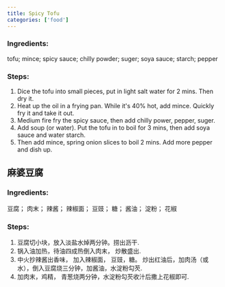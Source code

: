 ```yaml
---
title: Spicy Tofu
categories: ['food']
---
```


### Ingredients:

tofu; mince; spicy sauce; chilly powder; suger; soya sauce; starch; pepper
     
### Steps:

1. Dice the tofu into small pieces, put in light salt water for 2 mins. Then dry it.
2. Heat up the oil in a frying pan. While it's 40% hot, add mince. Quickly fry it and take it out.
3. Medium fire fry the spicy sauce, then add chilly power, pepper, suger.
4. Add soup (or water). Put the tofu in to boil for 3 mins, then add soya sauce and water starch.
5. Then add mince, spring onion slices to boil 2 mins. Add more pepper and dish up.


## 麻婆豆腐

### Ingredients:

豆腐； 肉末； 辣酱； 辣椒面； 豆豉； 糖； 酱油； 淀粉； 花椒 
     
### Steps:

1. 豆腐切小块，放入淡盐水焯两分钟。捞出沥干.<br/>
2. 锅入油加热，待油四成热倒入肉末， 炒散盛出.<br/>
3. 中火抄辣酱出香味， 加入辣椒面， 豆豉，糖。 炒出红油后，加肉汤（或水），倒入豆腐烧三分钟，加酱油，水淀粉勾芡.<br/>
4. 加肉末，鸡精， 青葱烧两分钟，水淀粉勾芡收汁后撒上花椒即可.<br/>
